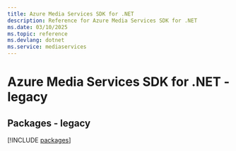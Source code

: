```yaml
---
title: Azure Media Services SDK for .NET
description: Reference for Azure Media Services SDK for .NET
ms.date: 03/10/2025
ms.topic: reference
ms.devlang: dotnet
ms.service: mediaservices
---
```

# Azure Media Services SDK for .NET - legacy
## Packages - legacy
[!INCLUDE [packages](media-services-index.md)]